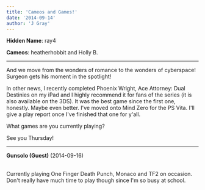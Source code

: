 ```yaml
---
title: 'Cameos and Games!'
date: '2014-09-14'
author: 'J Gray'
---
```


<p><strong>Hidden Name</strong>: ray4</p><p><strong>Cameos</strong>: heatherhobbit and Holly B.</p><hr><p>And we move from the wonders of romance to the wonders of cyberspace! Surgeon gets his moment in the spotlight!</p><p>In other news, I recently completed Phoenix Wright, Ace Attorney: Dual Destinies on my iPad and I highly recommend it for fans of the series (it is also available on the 3DS). It was the best game since the first one, honestly. Maybe even better. I've moved onto Mind Zero for the PS Vita. I'll give a play report once I've finished that one for y'all.</p><p>What games are you currently playing?</p><p>See you Thursday!</p>

---
**Gunsolo (Guest)** (2014-09-16)

<br> Currently playing One Finger Death Punch, Monaco and TF2 on occasion. Don't really have much time to play though since I'm so busy at school.<br>

